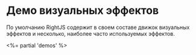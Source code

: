 # Демо визуальных эффектов

По умолчанию RightJS содержит в своем составе движок визуальных эффектов и несколько,
наиболее часто используемых эффектов.

<%= partial 'demos' %>
